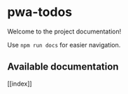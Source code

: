 # pwa-todos

Welcome to the project documentation!

Use `npm run docs` for easier navigation.

## Available documentation

[[index]]

